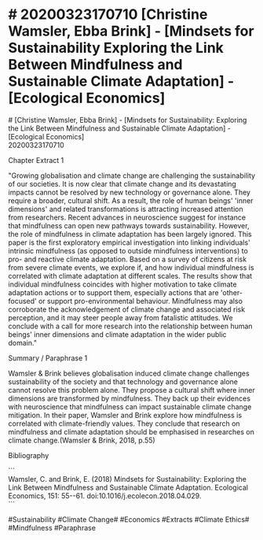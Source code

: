 # \# 20200323170710 \[Christine Wamsler, Ebba Brink\] - \[Mindsets for Sustainability Exploring the Link Between Mindfulness and Sustainable Climate Adaptation\] - \[Ecological Economics\]

\# \[Christine Wamsler, Ebba Brink\] - \[Mindsets for Sustainability: Exploring the Link Between Mindfulness and Sustainable Climate Adaptation\] - \[Ecological Economics\]\
20200323170710

Chapter Extract 1

"Growing globalisation and climate change are challenging the sustainability of our societies. It is now clear that climate change and its devastating impacts cannot be resolved by new technology or governance alone. They require a broader, cultural shift. As a result, the role of human beings\' 'inner dimensions' and related transformations is attracting increased attention from researchers. Recent advances in neuroscience suggest for instance that mindfulness can open new pathways towards sustainability. However, the role of mindfulness in climate adaptation has been largely ignored. This paper is the first exploratory empirical investigation into linking individuals\' intrinsic mindfulness (as opposed to outside mindfulness interventions) to pro- and reactive climate adaptation. Based on a survey of citizens at risk from severe climate events, we explore if, and how individual mindfulness is correlated with climate adaptation at different scales. The results show that individual mindfulness coincides with higher motivation to take climate adaptation actions or to support them, especially actions that are 'other-focused' or support pro-environmental behaviour. Mindfulness may also corroborate the acknowledgement of climate change and associated risk perception, and it may steer people away from fatalistic attitudes. We conclude with a call for more research into the relationship between human beings\' inner dimensions and climate adaptation in the wider public domain.\"

Summary / Paraphrase 1

Wamsler & Brink believes globalisation induced climate change challenges sustainability of the society and that technology and governance alone cannot resolve this problem alone. They propose a cultural shift where inner dimensions are transformed by mindfulness. They back up their evidences with neuroscience that mindfulness can impact sustainable climate change mitigation. In their paper, Wamsler and Brink explore how mindfulness is correlated with climate-friendly values. They conclude that research on mindfulness and climate adaptation should be emphasised in researches on climate change.(Wamsler & Brink, 2018, p.55)

Bibliography

\`\`\`\
Wamsler, C. and Brink, E. (2018) Mindsets for Sustainability: Exploring the Link Between Mindfulness and Sustainable Climate Adaptation. Ecological Economics, 151: 55--61. doi:10.1016/j.ecolecon.2018.04.029.\
\`\`\`

\#Sustainability \#Climate Change\# \#Economics \#Extracts \#Climate Ethics\# \#Mindfulness \#Paraphrase
